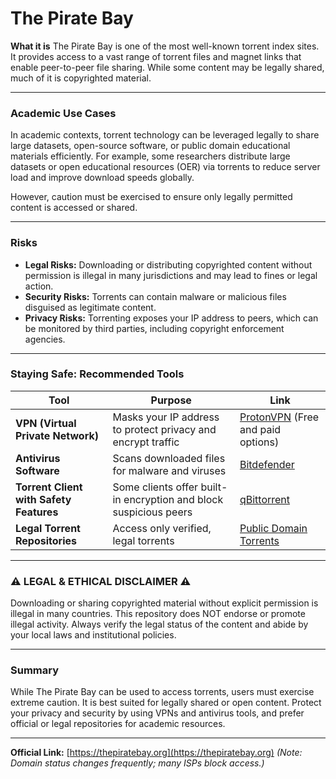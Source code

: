 # The Pirate Bay

**What it is**
The Pirate Bay is one of the most well-known torrent index sites. It provides access to a vast range of torrent files and magnet links that enable peer-to-peer file sharing. While some content may be legally shared, much of it is copyrighted material.

---

### Academic Use Cases

In academic contexts, torrent technology can be leveraged legally to share large datasets, open-source software, or public domain educational materials efficiently. For example, some researchers distribute large datasets or open educational resources (OER) via torrents to reduce server load and improve download speeds globally.

However, caution must be exercised to ensure only legally permitted content is accessed or shared.

---

### Risks

* **Legal Risks:** Downloading or distributing copyrighted content without permission is illegal in many jurisdictions and may lead to fines or legal action.
* **Security Risks:** Torrents can contain malware or malicious files disguised as legitimate content.
* **Privacy Risks:** Torrenting exposes your IP address to peers, which can be monitored by third parties, including copyright enforcement agencies.

---

### Staying Safe: Recommended Tools

| Tool                                    | Purpose                                                           | Link                                                       |
| --------------------------------------- | ----------------------------------------------------------------- | ---------------------------------------------------------- |
| **VPN (Virtual Private Network)**       | Masks your IP address to protect privacy and encrypt traffic      | [ProtonVPN](https://protonvpn.com) (Free and paid options) |
| **Antivirus Software**                  | Scans downloaded files for malware and viruses                    | [Bitdefender](https://bitdefender.com)                     |
| **Torrent Client with Safety Features** | Some clients offer built-in encryption and block suspicious peers | [qBittorrent](https://www.qbittorrent.org)                 |
| **Legal Torrent Repositories**          | Access only verified, legal torrents                              | [Public Domain Torrents](http://publicdomaintorrents.info) |

---

### ⚠️ LEGAL & ETHICAL DISCLAIMER ⚠️ 

Downloading or sharing copyrighted material without explicit permission is illegal in many countries. This repository does NOT endorse or promote illegal activity. Always verify the legal status of the content and abide by your local laws and institutional policies.

---

### Summary

While The Pirate Bay can be used to access torrents, users must exercise extreme caution. It is best suited for legally shared or open content. Protect your privacy and security by using VPNs and antivirus tools, and prefer official or legal repositories for academic resources.

---

**Official Link:**
[https://thepiratebay.org](https://thepiratebay.org) *(Note: Domain status changes frequently; many ISPs block access.)*

